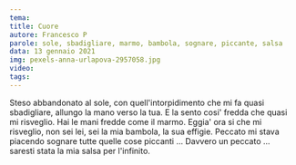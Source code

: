 ```yaml
---
tema:
title: Cuore
autore: Francesco P
parole: sole, sbadigliare, marmo, bambola, sognare, piccante, salsa
data: 13 gennaio 2021
img: pexels-anna-urlapova-2957058.jpg
video: 
tags: 
---
```

Steso abbandonato al sole, con quell'intorpidimento che mi fa quasi sbadigliare,
allungo la mano verso la tua.
E la sento cosi' fredda che quasi mi risveglio. Hai le mani fredde come il marmo.
Eggia' ora si che mi risveglio, non sei lei, sei la mia bambola, la sua effigie.
Peccato mi stava piacendo sognare tutte quelle cose piccanti ...
Davvero un peccato ... saresti stata la mia salsa per l'infinito.